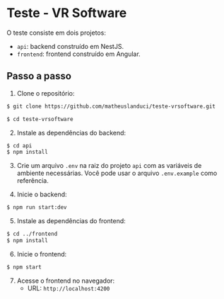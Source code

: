# Teste - VR Software

O teste consiste em dois projetos:

- `api`: backend construído em NestJS.
- `frontend`: frontend construído em Angular.

## Passo a passo

1. Clone o repositório:
   
```bash
$ git clone https://github.com/matheuslanduci/teste-vrsoftware.git

$ cd teste-vrsoftware
```

2. Instale as dependências do backend:

```bash
$ cd api
$ npm install
```

3. Crie um arquivo `.env` na raiz do projeto `api` com as variáveis de ambiente necessárias. Você pode usar o arquivo `.env.example` como referência.

4. Inicie o backend:

```bash
$ npm run start:dev
```

5. Instale as dependências do frontend:

```bash
$ cd ../frontend
$ npm install
```

6. Inicie o frontend:

```bash
$ npm start
```

7. Acesse o frontend no navegador:
   - URL: `http://localhost:4200`

